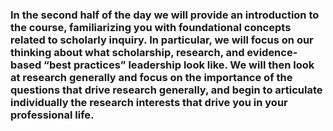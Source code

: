 ### In the second half of the day we will provide an introduction to the course, familiarizing you with foundational concepts related to scholarly inquiry. In particular, we will focus on our thinking about what scholarship, research, and evidence-based “best practices” leadership look like. We will then look at research generally and focus on the importance of the questions that drive research generally, and begin to articulate individually the research interests that drive you in your professional life.



